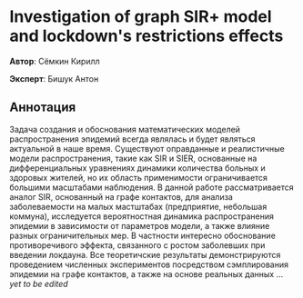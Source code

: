 # Investigation of graph SIR+ model and lockdown's restrictions effects

**Автор**: Сёмкин Кирилл

**Эксперт**: Бишук Антон

## Аннотация

Задача создания и обоснования математических моделей распространения эпидемий всегда являлась и будет являться актуальной в наше время. Существуют оправданные и реалистичные модели распространения, такие как SIR и SIER, основанные на дифференциальных уравнениях динамики количества больных и здоровых жителей, но их область применимости ограничивается большими масштабами наблюдения. В данной работе рассматривается аналог SIR, основанный на графе контактов, для анализа заболеваемости на малых мастштабах (предприятие, небольшая коммуна), исследуется вероятностная динамика распространения эпидемии в зависимости от параметров модели, а также влияние разных ограничительных мер. В частности интересно обоснование противоречивого эффекта, связанного с ростом заболевших при введении локдауна. Все теоретичские результаты демонстрируются проведением численных экспериментов посредством сэмплирования эпидемии на графе контактов, а также на основе реальных данных ... *yet to be edited*
